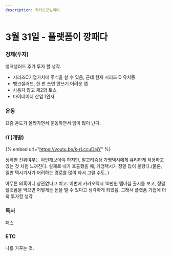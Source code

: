 ```yaml
---
description: 카카오모빌리티
---
```


# 3월 31일 - 플랫폼이 깡패다

### 경제\(투자\)

뱅크샐러드 추가 투자 할 생각. 

* 시리즈C기업가치에 주식을 살 수 있음, 근데 현재 시리즈 D 유치중
* 뱅크샐러드, 한 번 쓰면 안쓰기 어려운 앱
* 사용자 많고 제2의 토스
* 마이데이터 산업 1인자

### 운동

 요즘 온도가 올라가면서 운동하면서 땀이 많이 난다.

### IT\(개발\)

{% embed url="https://youtu.be/k-rLccuDajY" %}

정확한 진위여부는 확인해보아야 하지만, 알고리즘상 가맹택시에게 유리하게 작용하고 있는 것 처럼 느껴진다. 실제로 내가 호출했을 때, 가맹택시가 정말 많이 불렸다.\(물론, 일반 택시기사가 꺼려하는 경로를 많이 타서 그럴 수도..\)

아무튼 의혹이니 상관없다고 치고. 이번에 카카오택시 10만원 멤버십 출시를 보고, 정말 플랫폼을 먹으면 어떻게든 돈을 벌 수 있다고 생각하게 되었음. 그래서 플랫폼 기업에 더욱 투자할 생각  

### 독서

패스  

### ETC

 나를 가꾸는 것.  

